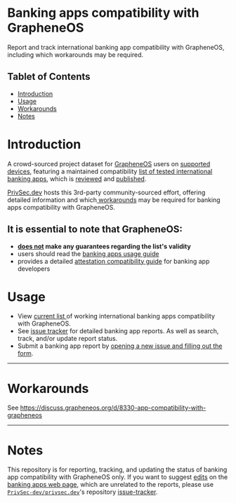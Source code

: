 # Banking apps compatibility with GrapheneOS

Report and track international banking app compatibility with GrapheneOS, including which workarounds may be required.

## Tablet of Contents

- [Introduction](#introduction)
- [Usage](#usage)
- [Workarounds](#workarounds)
- [Notes](#notes)

# Introduction

A crowd-sourced project dataset for [GrapheneOS](https://grapheneos.org/) users on [supported devices](https://grapheneos.org/faq#supported-devices), featuring a maintained compatibility [list of tested international banking apps](https://privsec.dev/posts/android/banking-applications-compatibility-with-grapheneos/#international-banking-apps), which is [reviewed](https://github.com/PrivSec-dev/banking-apps-compat-report/issues?q=is%3Aissue+is%3Aclosed) and [published](https://privsec.dev/banking). 

[PrivSec.dev](https://privsec.dev) hosts this 3rd-party community-sourced effort, offering detailed information and which[ workarounds](https://akc3n.page/posts/banking-app-issues/) may be required for banking apps compatibility with GrapheneOS.

## It is essential to note that GrapheneOS:
- **[does not](https://grapheneos.org/usage#banking-apps:~:text=grapheneos%20does%20not%20make%20any%20guarantees%20regarding%20the%20list's%20validity.) make any guarantees regarding the list's validity**
- users should read the [banking apps usage guide](https://grapheneos.org/usage#banking-apps)
- provides a detailed [attestation compatibility guide](https://grapheneos.org/articles/attestation-compatibility-guide) for banking app developers
  
# Usage

- View [current list ](https://privsec.dev/posts/android/banking-applications-compatibility-with-grapheneos/#international-banking-apps)of working international banking apps compatibility with GrapheneOS.  
- See [issue tracker](https://github.com/PrivSec-dev/banking-apps-compat-report/issues) for detailed banking app reports. As well as search, track, and/or update report status.  
- Submit a banking app report by [opening a new issue and filling out the form](https://github.com/PrivSec-dev/banking-apps-compat-report/issues/new?assignees=&labels=app+report&projects=&template=app_report.yml&title=%5BReplace+this+with+the+name+of+your+banking+app%5D).

---

# Workarounds

See https://discuss.grapheneos.org/d/8330-app-compatibility-with-grapheneos

---

# Notes

This repository is for reporting, tracking, and updating the status of banking app compatibility with GrapheneOS only. If you want to suggest [edits](https://github.com/PrivSec-dev/privsec.dev/blob/main/content/posts/android/Banking%20Applications%20compatibility%20with%20GrapheneOS.md) on the [banking apps web page](https://privsec.dev/posts/android/banking-applications-compatibility-with-grapheneos/), which are unrelated to the reports, please use [`PrivSec-dev/privsec.dev`](https://github.com/PrivSec-dev/privsec.dev/)'s repository [issue-tracker](https://github.com/PrivSec-dev/privsec.dev/issues).
